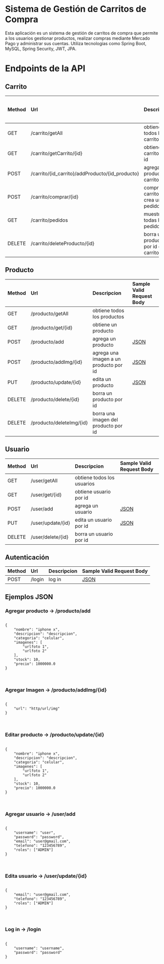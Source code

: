 # Sistema de Gestión de Carritos de Compra

Esta aplicación es un sistema de gestión de carritos de compra que permite a los usuarios gestionar productos, realizar compras mediante Mercado Pago y administrar sus cuentas. Utiliza tecnologias como Spring Boot, MySQL, Spring Security, JWT, JPA.


<h1>Endpoints de la API</h1>
<h2>Carrito</h2>

| Method   | Url                                   | Descripcion                          | Sample Valid Request Body       |
|:---------|:--------------------------------------|:-------------------------------------|:--------------------------------|
| GET      | /carrito/getAll                      | obtiene todos los carritos          |                                 |
| GET      | /carrito/getCarrito/{id}             | obtiene carrito por id              |                                 |
| POST     | /carrito/{id_carrito}/addProducto/{id_producto} | agrega producto al carrito  |                              |
| POST     | /carrito/comprar/{id}                | compra el carrito y crea un pedido |                                 |
| GET      | /carrito/pedidos                    | muestra todas las pedidos          |                                 |
| DELETE   | /carrito/deleteProducto/{id}         | borra un producto por id del carrito|                                 |

<h2>Producto</h2>

| Method   | Url                                   | Descripcion                          | Sample Valid Request Body       |
|:---------|:--------------------------------------|:-------------------------------------|:--------------------------------|
| GET      | /producto/getAll                      | obtiene todos los productos         |                                 |
| GET      | /producto/get/{id}                   | obtiene un producto                 |                                 |
| POST     | /producto/add                         | agrega un producto                  | [JSON](#agregar-producto)                           |
| POST     | /producto/addImg/{id}                | agrega una imagen a un producto por id | [JSON](#agregar-imagen)                         |
| PUT      | /producto/update/{id}                 | edita un producto                   | [JSON](#editar-producto)                           |
| DELETE   | /producto/delete/{id}                 | borra un producto por id            |                                 |
| DELETE   | /producto/deleteImg/{id}              | borra una imagen del producto por id|                                 |

<h2>Usuario</h2>

| Method   | Url                                   | Descripcion                          | Sample Valid Request Body       |
|:---------|:--------------------------------------|:-------------------------------------|:--------------------------------|
| GET      | /user/getAll                         | obtiene todos los usuarios          |                                 |
| GET      | /user/get/{id}                       | obtiene usuario por id              |                                 |
| POST     | /user/add                            | agrega un usuario                    | [JSON](#agregar-usuario)       |
| PUT      | /user/update/{id}                    | edita un usuario por id             | [JSON](#editar-usuario)        |
| DELETE   | /user/delete/{id}                    | borra un usuario por id              |                                 |

<h2>Autenticación</h2>

| Method   | Url                                   | Descripcion                          | Sample Valid Request Body       |
|:---------|:--------------------------------------|:-------------------------------------|:--------------------------------|
| POST     | /login                                | log in                               | [JSON](#log-in)       |

    
<h2>Ejemplos JSON</h2>

<h3>Agregar producto -> /producto/add</h3>
<pre><code class="json">
{
    "nombre": "iphone x",
    "descripcion": "descripcion",
    "categoria": "celular",
    "imagenes": [
        "urlfoto 1",
        "urlfoto 2"
    ],
    "stock": 10,
    "precio": 1000000.0
}
</code></pre>
<br>
<h3>Agregar Imagen -> /producto/addImg/{id}</h3>
<pre><code class="json">
{
    "url": "http/url/img"
}
</code></pre>
<br>
<h3>Editar producto -> /producto/update/{id}</h3>
<pre><code class="json">
{
    "nombre": "iphone x",
    "descripcion": "descripcion",
    "categoria": "celular",
    "imagenes": [
        "urlfoto 1",
        "urlfoto 2"
    ],
    "stock": 10,
    "precio": 1000000.0
}
</code></pre>
<br>
<h3>Agregar usuario -> /user/add</h3>
<pre><code class="json">
{
    "username": "user",
    "password": "password",
    "email": "user@gmail.com",
    "telefono": "123456789",
    "roles": ["ADMIN"]
}
</code></pre>
<br>
<h3>Edita usuario -> /user/update/{id}</h3>
<pre><code class="json">
{
    "email": "user@gmail.com",
    "telefono": "123456789",
    "roles": ["ADMIN"]
}
</code></pre>
<br>
<h3>Log in -> /login</h3>
<pre><code class="json">
{
    "username": "username",
    "password": "password"
}
</code></pre>

